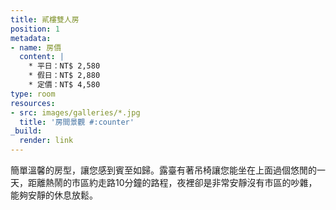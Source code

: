 ```yaml
---
title: 貳樓雙人房
position: 1
metadata:
- name: 房價
  content: |
    * 平日：NT$ 2,580
    * 假日：NT$ 2,880
    * 定價：NT$ 4,580
type: room
resources:
- src: images/galleries/*.jpg
  title: '房間景觀 #:counter'
_build:
  render: link
---
```


簡單溫馨的房型，讓您感到賓至如歸。露臺有著吊椅讓您能坐在上面過個悠閒的一天，距離熱鬧的市區約走路10分鐘的路程，夜裡卻是非常安靜沒有市區的吵雜，能夠安靜的休息放鬆。
